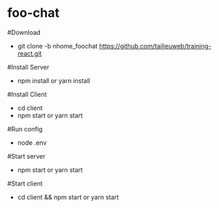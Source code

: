 # foo-chat

#Download
- git clone -b nhome_foochat https://github.com/tailieuweb/training-react.git

#Install Server
- npm install or yarn install 

#Install Client
- cd client
- npm start or yarn start

#Run config
- node .env

#Start server
- npm start or yarn start

#Start client
- cd client && npm start or yarn start


